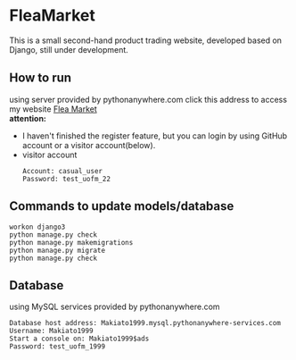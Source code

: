 # FleaMarket
This is a small second-hand product trading website, developed based on Django, still under development.

## How to run
using server provided by pythonanywhere.com
click this address to access my website [Flea Market](http://makiato1999.pythonanywhere.com/)
<br><b>attention:</b>
  - I haven't finished the register feature, but you can login by using GitHub account or a visitor account(below).
  - visitor account
    ```
    Account: casual_user 
    Password: test_uofm_22
    ```
    
## Commands to update models/database
```
workon django3
python manage.py check
python manage.py makemigrations
python manage.py migrate
python manage.py check
```

## Database
using MySQL services provided by pythonanywhere.com
```
Database host address: Makiato1999.mysql.pythonanywhere-services.com
Username: Makiato1999
Start a console on: Makiato1999$ads
Password: test_uofm_1999
```
